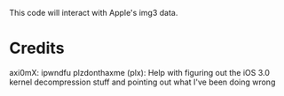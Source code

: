 
This code will interact with Apple's img3 data.

# Credits

axi0mX: ipwndfu
plzdonthaxme (plx): Help with figuring out the iOS 3.0 kernel decompression stuff and pointing out what I've been doing wrong
